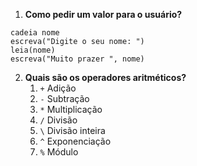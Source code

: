 1. **Como pedir um valor para o usuário?**
```text
cadeia nome
escreva("Digite o seu nome: ")
leia(nome)
escreva("Muito prazer ", nome)
```
2. **Quais são os operadores aritméticos?**  
    1. `+` Adição
    2. `-` Subtração
    3. `*` Multiplicação
    4. `/`  Divisão
    5. `\` Divisão inteira
    6. `^` Exponenciação
    7. `%` Módulo
